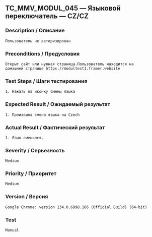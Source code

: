 ## TC_MMV_MODUL_045 — Языковой переключатель — CZ/CZ

### Description / Описание
    Пользователь не авторизирован

### Preconditions / Предусловия
    Открыт сайт или нужная страница.Пользователь находится на 
    домашней странице https://modultest1.framer.website
### Test Steps / Шаги тестирования
    1. Нажать на иконку смены языка

### Expected Result / Ожидаемый результат
    1. Произошла смена языка на Czech

### Actual Result / Фактический результат
    1. Язык сменился.

### Severity / Серьезность
    Medium

### Priority / Приоритет
    Medium

### Version / Версия
    Google Chrome: version 134.0.6998.166 (Official Build) (64-bit)

### Test
    Manual
